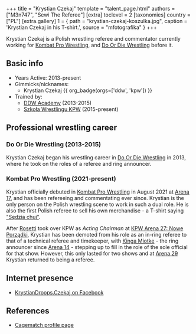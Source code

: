 +++
title = "Krystian Czekaj"
template = "talent_page.html"
authors = ["M3n747", "Sewi The Referee"]
[extra]
toclevel = 2
[taxonomies]
country = ["PL"]
[extra.gallery]
1 = { path = "krystian-czekaj-koszulka.jpg", caption = 'Krystian Czekaj in his T-shirt.', source = "mfotografika" }
+++

Krystian Czekaj is a Polish wrestling referee and commentator currently working for [Kombat Pro Wrestling](@/o/kpw.md), and [Do Or Die Wrestling](@/o/ddw.md) before it.

## Basic info

* Years Active: 2013-present
* Gimmicks/nicknames:
  - Krystian Czekaj {{ org_badge(orgs=['ddw', 'kpw']) }}
* Trained by:
  - [DDW Academy](@/w/ddw-academy.md) (2013-2015)
  - [Szkoła Wrestlingu KPW](@/o/szkola-kpw.md) (2015-present)

## Professional wrestling career

### Do Or Die Wrestling (2013-2015)

Krystian Czekaj began his wrestling career in [Do Or Die Wrestling](@/o/ddw.md) in 2013, where he took on the roles of a referee and ring announcer.

### Kombat Pro Wrestling (2021-present)

Krystian officially debuted in [Kombat Pro Wrestling](@/o/kpw.md) in August 2021 at [Arena 17](@/e/kpw/2021-08-21-kpw-arena-17.md), and has been refereeing and commentating ever since.
Krystian is the only person on the Polish wrestling scene to work in such a dual role. He is also the first Polish referee to sell his own merchandise - a T-shirt saying ["Sędzia chuj"](@/a/polish-wrestling-chants.md#referee).

After [Rosetti](@/w/rosetti.md) took over KPW as _Acting Chairman_ at [KPW Arena 27: Nowe Porządki](@/e/kpw/2025-01-24-kpw-arena-27.md), Krystian has been demoted from his role as an in-ring referee to that of a technical referee and timekeeper, with [Kinga Miotke](@/w/kinga-miotke.md) - the ring announcer since [Arena 14](@/e/kpw/2019-06-15-kpw-arena-14.md) - stepping up to fill in the role of the sole official for that show. However, this only lasted for two shows and at [Arena 29](@/e/kpw/2025-06-20-kpw-arena-29.md) Krystian returned to being a referee.

## Internet presence

* [KrystianDroops.Czekaj on Facebook](https://www.facebook.com/krystiandroops.czekaj/)

## References

* [Cagematch profile page](https://www.cagematch.net/?id=2&nr=28296)
